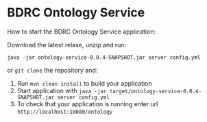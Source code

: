 # BDRC Ontology Service

How to start the BDRC Ontology Service application:

Download the latest relase, unzip and run:

    java -jar ontology-service-0.0.4-SNAPSHOT.jar server config.yml

or `git clone` the repository and:

1. Run `mvn clean install` to build your application
1. Start application with `java -jar target/ontology-service-0.0.4-SNAPSHOT.jar server config.yml`
1. To check that your application is running enter url `http://localhost:18080/ontology`
